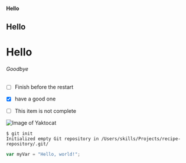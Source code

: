 #### Hello
## Hello
# Hello
###### Goodbye

- [ ] Finish before the restart
- [x] have a good one
- [ ] This item is not complete


![Image of Yaktocat](https://octodex.github.com/images/yaktocat.png)

```
$ git init
Initialized empty Git repository in /Users/skills/Projects/recipe-repository/.git/
```


``` javascript
var myVar = "Hello, world!";
```
